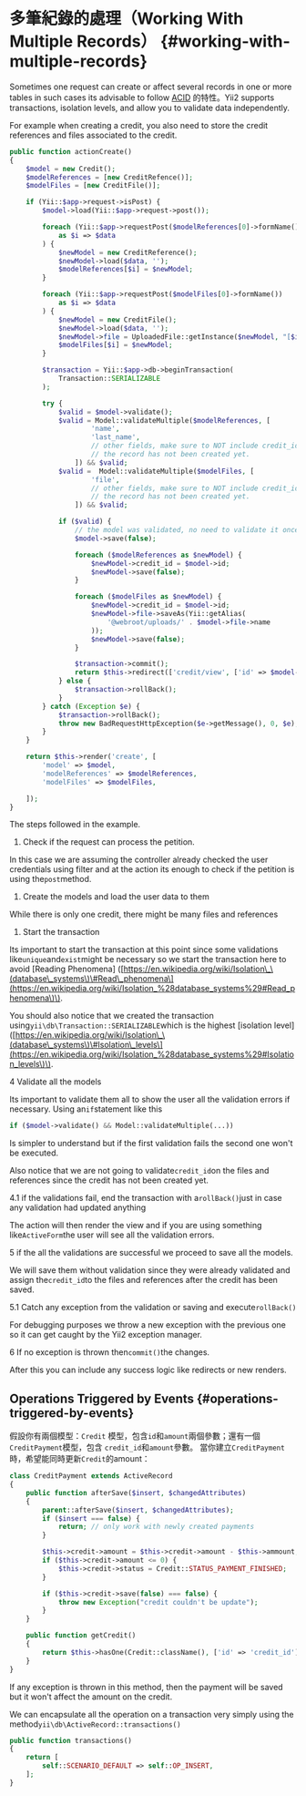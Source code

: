 # 多筆紀錄的處理（Working With Multiple Records） {#working-with-multiple-records}

Sometimes one request can create or affect several records in one or more tables in such cases its advisable to follow [ACID](https://en.wikipedia.org/wiki/ACID) 的特性。Yii2 supports transactions, isolation levels, and allow you to validate data independently.

For example when creating a credit, you also need to store the credit references and files associated to the credit.

```php
public function actionCreate()
{
    $model = new Credit();
    $modelReferences = [new CreditRefence()];
    $modelFiles = [new CreditFile()];

    if (Yii::$app->request->isPost) {
        $model->load(Yii::$app->request->post());

        foreach (Yii::$app->requestPost($modelReferences[0]->formName())
            as $i => $data
        ) {
            $newModel = new CreditReference();
            $newModel->load($data, '');
            $modelReferences[$i] = $newModel;
        }

        foreach (Yii::$app->requestPost($modelFiles[0]->formName())
            as $i => $data
        ) {
            $newModel = new CreditFile();
            $newModel->load($data, '');
            $newModel->file = UploadedFile::getInstance($newModel, "[$i]file");
            $modelFiles[$i] = $newModel;
        }

        $transaction = Yii::$app->db->beginTransaction(
            Transaction::SERIALIZABLE
        );

        try {
            $valid = $model->validate();
            $valid = Model::validateMultiple($modelReferences, [
                    'name',
                    'last_name',
                    // other fields, make sure to NOT include credit_id since
                    // the record has not been created yet.
                ]) && $valid;
            $valid =  Model::validateMultiple($modelFiles, [
                    'file',
                    // other fields, make sure to NOT include credit_id since
                    // the record has not been created yet.
                ]) && $valid;

            if ($valid) {
                // the model was validated, no need to validate it once more
                $model->save(false);

                foreach ($modelReferences as $newModel) {
                    $newModel->credit_id = $model->id;
                    $newModel->save(false);
                }

                foreach ($modelFiles as $newModel) {
                    $newModel->credit_id = $model->id;
                    $newModel->file->saveAs(Yii::getAlias(
                        '@webroot/uploads/' . $model->file->name
                    ));
                    $newModel->save(false);
                }

                $transaction->commit();
                return $this->redirect(['credit/view', ['id' => $model->id]]);
            } else {
                $transaction->rollBack();
            }
        } catch (Exception $e) {
            $transaction->rollBack();
            throw new BadRequestHttpException($e->getMessage(), 0, $e);
        }
    }

    return $this->render('create', [
        'model' => $model,
        'modelReferences' => $modelReferences,
        'modelFiles' => $modelFiles,

    ]);
}
```

The steps followed in the example.

1. Check if the request can process the petition.

In this case we are assuming the controller already checked the user credentials using filter and at the action its enough to check if the petition is using the`post`method.

1. Create the models and load the user data to them

While there is only one credit, there might be many files and references

1. Start the transaction

Its important to start the transaction at this point since some validations like`unique`and`exist`might be necessary so we start the transaction here to avoid \[Reading Phenomena\] \([https://en.wikipedia.org/wiki/Isolation\_\(database\_systems\)\#Read\_phenomena\](https://en.wikipedia.org/wiki/Isolation_%28database_systems%29#Read_phenomena\)\).

You should also notice that we created the transaction using`yii\db\Transaction::SERIALIZABLE`which is the highest \[isolation level\] \([https://en.wikipedia.org/wiki/Isolation\_\(database\_systems\)\#Isolation\_levels\](https://en.wikipedia.org/wiki/Isolation_%28database_systems%29#Isolation_levels\)\).

4 Validate all the models

Its important to validate them all to show the user all the validation errors if necessary. Using an`if`statement like this

```php
if ($model->validate() && Model::validateMultiple(...))
```

Is simpler to understand but if the first validation fails the second one won't be executed.

Also notice that we are not going to validate`credit_id`on the files and references since the credit has not been created yet.

4.1 if the validations fail, end the transaction with a`rollBack()`just in case any validation had updated anything

The action will then render the view and if you are using something like`ActiveForm`the user will see all the validation errors.

5 if the all the validations are successful we proceed to save all the models.

We will save them without validation since they were already validated and assign the`credit_id`to the files and references after the credit has been saved.

5.1 Catch any exception from the validation or saving and execute`rollBack()`

For debugging purposes we throw a new exception with the previous one so it can get caught by the Yii2 exception manager.

6 If no exception is thrown then`commit()`the changes.

After this you can include any success logic like redirects or new renders.

## Operations Triggered by Events {#operations-triggered-by-events}

假設你有兩個模型：`Credit` 模型，包含`id`和`amount`兩個參數；還有一個`CreditPayment`模型，包含 `credit_id`和`amount`參數。 當你建立`CreditPayment`時，希望能同時更新`Credit`的amount：

```php
class CreditPayment extends ActiveRecord
{
    public function afterSave($insert, $changedAttributes)
    {
        parent::afterSave($insert, $changedAttributes);
        if ($insert === false) {
            return; // only work with newly created payments
        }

        $this->credit->amount = $this->credit->amount - $this->ammount;
        if ($this->credit->amount <= 0) {
            $this->credit->status = Credit::STATUS_PAYMENT_FINISHED;
        }

        if ($this->credit->save(false) === false) {
            throw new Exception("credit couldn't be update");
        }
    }

    public function getCredit()
    {
        return $this->hasOne(Credit::className(), ['id' => 'credit_id']);
    }
}
```

If any exception is thrown in this method, then the payment will be saved but it won't affect the amount on the credit.

We can encapsulate all the operation on a transaction very simply using the method`yii\db\ActiveRecord::transactions()`

```php
public function transactions()
{
    return [
        self::SCENARIO_DEFAULT => self::OP_INSERT,
    ];
}
```



